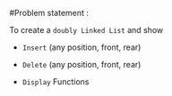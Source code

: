 #Problem statement : 

To create a ```doubly Linked List``` and show 

  * ```Insert``` (any position, front, rear)

  * ```Delete``` (any position, front, rear)

  * ```Display``` Functions

